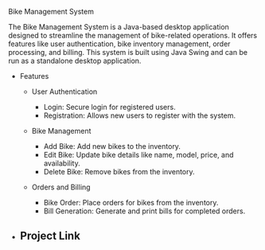 Bike Management System

The Bike Management System is a Java-based desktop application designed to streamline the management of bike-related operations. It offers features like user authentication, bike inventory management, order processing, and billing. This system is built using Java Swing and can be run as a standalone desktop application.

- Features
  
   - User Authentication
      - Login: Secure login for registered users.
      - Registration: Allows new users to register with the system.
        
   - Bike Management
      - Add Bike: Add new bikes to the inventory.
      - Edit Bike: Update bike details like name, model, price, and availability.
      - Delete Bike: Remove bikes from the inventory.
        
    - Orders and Billing
       - Bike Order: Place orders for bikes from the inventory.
       - Bill Generation: Generate and print bills for completed orders.

- Project Link
  - 
